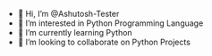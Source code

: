 - 👋 Hi, I’m @Ashutosh-Tester
- 👀 I’m interested in Python Programming Language
- 🌱 I’m currently learning Python
- 💞️ I’m looking to collaborate on Python Projects
<!---
Ashutosh-Tester/Ashutosh-Tester is a ✨ special ✨ repository because its `README.md` (this file) appears on your GitHub profile.
You can click the Preview link to take a look at your changes.
--->
